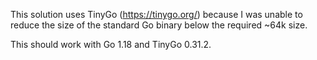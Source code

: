 This solution uses TinyGo (https://tinygo.org/) because I was unable to reduce the size of the standard Go binary below the required ~64k size.

This should work with Go 1.18 and TinyGo 0.31.2.


